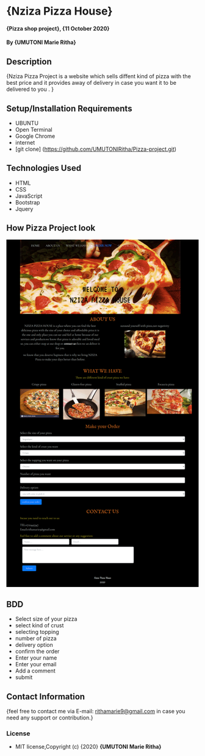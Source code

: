 # {Nziza Pizza House}
#### {Pizza shop project}, {11 October 2020}
#### By **{UMUTONI Marie Ritha}**
## Description
{Nziza Pizza Project is a website which sells diffent kind of pizza with the best price and it provides away of delivery in case you want it to be delivered to you . }
## Setup/Installation Requirements
* UBUNTU
* Open Terminal
* Google Chrome
* internet
* [git clone] (https://github.com/UMUTONIRitha/Pizza-project.git)
## Technologies Used
* HTML
* CSS
* JavaScript
* Bootstrap
* Jquery
## How Pizza Project look
![NZIZA PIZZA House](nziza.png)
## BDD
* Select size of your pizza
* select kind of crust
* selecting topping
* number of pizza
* delivery option
* confirm the order
* Enter  your name
* Enter your email
* Add a comment
* submit
## Contact Information
{feel free to contact me via E-mail: rithamarie9@gmail.com in case you need any support or contribution.}
### License
* MIT license,Copyright (c) {2020} **{UMUTONI Marie Ritha}**